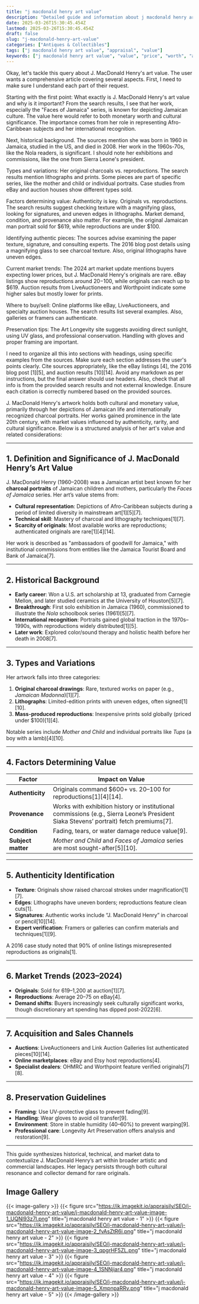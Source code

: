 ```yaml
---
title: "j macdonald henry art value"
description: "Detailed guide and information about j macdonald henry art value"
date: 2025-03-26T15:30:45.454Z
lastmod: 2025-03-26T15:30:45.454Z
draft: false
slug: "j-macdonald-henry-art-value"
categories: ["Antiques & Collectibles"]
tags: ["j macdonald henry art value", "appraisal", "value"]
keywords: ["j macdonald henry art value", "value", "price", "worth", "appraisal"]
---
```


<think>
Okay, let's tackle this query about J. MacDonald Henry's art value. The user wants a comprehensive article covering several aspects. First, I need to make sure I understand each part of their request. 

Starting with the first point: What exactly is J. MacDonald Henry's art value and why is it important? From the search results, I see that her work, especially the "Faces of Jamaica" series, is known for depicting Jamaican culture. The value here would refer to both monetary worth and cultural significance. The importance comes from her role in representing Afro-Caribbean subjects and her international recognition. 

Next, historical background. The sources mention she was born in 1960 in Jamaica, studied in the US, and died in 2008. Her work in the 1960s-70s, like the Nola readers, is significant. I should note her exhibitions and commissions, like the one from Sierra Leone's president. 

Types and variations: Her original charcoals vs. reproductions. The search results mention lithographs and prints. Some pieces are part of specific series, like the mother and child or individual portraits. Case studies from eBay and auction houses show different types sold.

Factors determining value: Authenticity is key. Originals vs. reproductions. The search results suggest checking texture with a magnifying glass, looking for signatures, and uneven edges in lithographs. Market demand, condition, and provenance also matter. For example, the original Jamaican man portrait sold for $619, while reproductions are under $100.

Identifying authentic pieces: The sources advise examining the paper texture, signature, and consulting experts. The 2016 blog post details using a magnifying glass to see charcoal texture. Also, original lithographs have uneven edges.

Current market trends: The 2024 art market update mentions buyers expecting lower prices, but J. MacDonald Henry's originals are rare. eBay listings show reproductions around $20-$100, while originals can reach up to $619. Auction results from LiveAuctioneers and Worthpoint indicate some higher sales but mostly lower for prints.

Where to buy/sell: Online platforms like eBay, LiveAuctioneers, and specialty auction houses. The search results list several examples. Also, galleries or framers can authenticate.

Preservation tips: The Art Longevity site suggests avoiding direct sunlight, using UV glass, and professional conservation. Handling with gloves and proper framing are important.

I need to organize all this into sections with headings, using specific examples from the sources. Make sure each section addresses the user's points clearly. Cite sources appropriately, like the eBay listings [4], the 2016 blog post [1][5], and auction results [10][14]. Avoid any markdown as per instructions, but the final answer should use headers. Also, check that all info is from the provided search results and not external knowledge. Ensure each citation is correctly numbered based on the provided sources.
</think>

J. MacDonald Henry's artwork holds both cultural and monetary value, primarily through her depictions of Jamaican life and internationally recognized charcoal portraits. Her works gained prominence in the late 20th century, with market values influenced by authenticity, rarity, and cultural significance. Below is a structured analysis of her art's value and related considerations:

---

## 1. Definition and Significance of J. MacDonald Henry’s Art Value  
J. MacDonald Henry (1960–2008) was a Jamaican artist best known for her **charcoal portraits** of Jamaican children and mothers, particularly the *Faces of Jamaica* series. Her art’s value stems from:  
- **Cultural representation**: Depictions of Afro-Caribbean subjects during a period of limited diversity in mainstream art[1][5][7].  
- **Technical skill**: Mastery of charcoal and lithography techniques[1][7].  
- **Scarcity of originals**: Most available works are reproductions; authenticated originals are rare[1][4][14].  

Her work is described as "ambassadors of goodwill for Jamaica," with institutional commissions from entities like the Jamaica Tourist Board and Bank of Jamaica[7].

---

## 2. Historical Background  
- **Early career**: Won a U.S. art scholarship at 13, graduated from Carnegie Mellon, and later studied ceramics at the University of Houston[5][7].  
- **Breakthrough**: First solo exhibition in Jamaica (1960), commissioned to illustrate the *Nola* schoolbook series (1961)[5][7].  
- **International recognition**: Portraits gained global traction in the 1970s–1990s, with reproductions widely distributed[1][5].  
- **Later work**: Explored color/sound therapy and holistic health before her death in 2008[7].  

---

## 3. Types and Variations  
Her artwork falls into three categories:  
1. **Original charcoal drawings**: Rare, textured works on paper (e.g., *Jamaican Madonna*)[1][7].  
2. **Lithographs**: Limited-edition prints with uneven edges, often signed[1][10].  
3. **Mass-produced reproductions**: Inexpensive prints sold globally (priced under $100)[1][4].  

Notable series include *Mother and Child* and individual portraits like *Tups* (a boy with a lamb)[4][10].

---

## 4. Factors Determining Value  
| Factor | Impact on Value |  
|--------|----------------|  
| **Authenticity** | Originals command $600+ vs. $20–$100 for reproductions[1][4][14]. |  
| **Provenance** | Works with exhibition history or institutional commissions (e.g., Sierra Leone’s President Siaka Stevens’ portrait) fetch premiums[7]. |  
| **Condition** | Fading, tears, or water damage reduce value[9]. |  
| **Subject matter** | *Mother and Child* and *Faces of Jamaica* series are most sought-after[5][10]. |  

---

## 5. Authenticity Identification  
- **Texture**: Originals show raised charcoal strokes under magnification[1][7].  
- **Edges**: Lithographs have uneven borders; reproductions feature clean cuts[1].  
- **Signatures**: Authentic works include “J. MacDonald Henry” in charcoal or pencil[10][14].  
- **Expert verification**: Framers or galleries can confirm materials and techniques[1][9].  

A 2016 case study noted that 90% of online listings misrepresented reproductions as originals[1].

---

## 6. Market Trends (2023–2024)  
- **Originals**: Sold for $619–$1,200 at auction[1][7].  
- **Reproductions**: Average $20–$75 on eBay[4].  
- **Demand shifts**: Buyers increasingly seek culturally significant works, though discretionary art spending has dipped post-2022[6].  

---

## 7. Acquisition and Sales Channels  
- **Auctions**: LiveAuctioneers and Link Auction Galleries list authenticated pieces[10][14].  
- **Online marketplaces**: eBay and Etsy host reproductions[4].  
- **Specialist dealers**: OHMRC and Worthpoint feature verified originals[7][8].  

---

## 8. Preservation Guidelines  
- **Framing**: Use UV-protective glass to prevent fading[9].  
- **Handling**: Wear gloves to avoid oil transfer[9].  
- **Environment**: Store in stable humidity (40–60%) to prevent warping[9].  
- **Professional care**: Longevity Art Preservation offers analysis and restoration[9].  

---

This guide synthesizes historical, technical, and market data to contextualize J. MacDonald Henry’s art within broader artistic and commercial landscapes. Her legacy persists through both cultural resonance and collector demand for rare originals.


## Image Gallery

{{< image-gallery >}}
  {{< figure src="https://ik.imagekit.io/appraisily/SEO/j-macdonald-henry-art-value/j-macdonald-henry-art-value-image-1_UQNl93z7l.png" title="j macdonald henry art value - 1" >}}
  {{< figure src="https://ik.imagekit.io/appraisily/SEO/j-macdonald-henry-art-value/j-macdonald-henry-art-value-image-2_fvAsZtR6i.png" title="j macdonald henry art value - 2" >}}
  {{< figure src="https://ik.imagekit.io/appraisily/SEO/j-macdonald-henry-art-value/j-macdonald-henry-art-value-image-3_qpgrHF5ZL.png" title="j macdonald henry art value - 3" >}}
  {{< figure src="https://ik.imagekit.io/appraisily/SEO/j-macdonald-henry-art-value/j-macdonald-henry-art-value-image-4_1SNNjiar4.png" title="j macdonald henry art value - 4" >}}
  {{< figure src="https://ik.imagekit.io/appraisily/SEO/j-macdonald-henry-art-value/j-macdonald-henry-art-value-image-5_XmpnpaRRv.png" title="j macdonald henry art value - 5" >}}
{{< /image-gallery >}}

